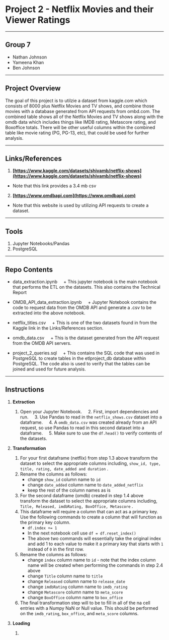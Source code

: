 # Project 2 - Netflix Movies and their Viewer Ratings
***
## Group 7
+ Nathan Johnson
+ Yameena Khan
+ Ben Johnson
***
## **Project Overview**
The goal of this project is to utilzie a dataset from kaggle.com which consists of 8000 plus Netflix Movies and TV shows, and combine those movies with a database generated from API requests from ombd.com. The combined table shows all of the Netflix Movies and TV shows along with the omdb data which includes things like IMDB rating, Metascore rating, and Boxoffice totals. There will be other useful columns within the combined table like movie rating (PG, PG-13, etc), that could be used for further analysis.
***
## Links/References
1. **[https://www.kaggle.com/datasets/shivamb/netflix-shows](https://www.kaggle.com/datasets/shivamb/netflix-shows)**
+ Note that this link provides a 3.4 mb csv
2. **[https://www.omdbapi.com](https://www.omdbapi.com)**
+ Note that this website is used by utilizing API requests to create a dataset. 
***
## Tools
1. Jupyter Notebooks/Pandas
2. PostgreSQL
***
## Repo Contents

+ data_extraction.ipynb
    + This jupyter notebook is the main notebook that performs the ETL on the datasets. This also contains the Technical Report

+ OMDB_API_data_extraction.ipynb
    + Jupyter Notebook contains the code to request data from the OMDB API and generate a .csv to be extracted into the above notebook.

+ netflix_titles.csv
    + This is one of the two datasets found in from the Kaggle link in the Links/References section.

+ omdb_data.csv
    + This is the dataset generated from the API request from the OMDB API servers.

+ project_2_queries.sql
    + This contains the SQL code that was used in PostgreSQL to create tables in the etlproject_db database within PostgreSQL. The code also is used to verify that the tables can be joined and used for future analysis.

***
## Instructions
  
1. **Extraction**

	1. Open your Jupyter Notebook.
    2. First, import dependencies and run.
    3. Use Pandas to read in the `netflix_shows.csv`  dataset into a dataframe.
    4. A `omdb_data.csv` was created already from an API request, so use Pandas to read in this second dataset into a dataframe.
    5. Make sure to use the `df.head()` to verify contents of the datasets.
 
2. **Transformation**

	1.  For your first dataframe (netflix) from step 1.3 above transform the dataset to select the appropriate columns including, `show_id, type, title, rating, date_added and duration` .
	2. Rename the columns as follows:
		+ change `show_id` column name to `id`
		+ change `date_added` column name to `date_added_netflix` 
		+ keep the rest of the column names as is
	3. For the second dataframe (omdb) created in step 1.4 above  transform the dataset to select the appropriate columns including, `Title, Released, imdbRating, BoxOffice, Metascore` .
	4. This dataframe will require a column that can act as a primary key. Use the following commands to create a column that will function as the primary key column.
		+ `df.index += 1` 
		+ In the next notebook cell use `df = df.reset_index()`
		+ The above two commands will essentially take the original index and add 1 to each value to make it a primary key that starts with `1` instead of `0` in the first row.
	5. Rename the columns as follows:
		+ change `index` column name to `id` - note that the index column name will be created when performing the commands in step 2.4 above
		+ change `Title` column name to `title`
		+ change `Released` column name to `release_date`
		+ change `imdbRating` column name to `imdb_rating`
		+ change `Metascore` column name to `meta_score`
		+ change `BoxOffice` column name to `box_office`
	6. The final transformation step will to be to fill in all of the na cell entries with a Numpy NaN or Null value. This should be performed on the `imdb_rating`, `box_office`, and `meta_score` columns.
3. **Loading**

	1. 